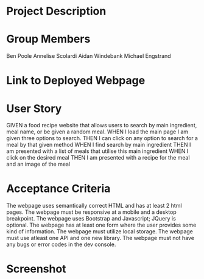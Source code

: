 # Project Description

# Group Members

Ben Poole
Annelise Scolardi
Aidan Windebank
Michael Engstrand

# Link to Deployed Webpage

# User Story

GIVEN a food recipe website that allows users to search by main ingredient, meal name, or be given a random meal.
WHEN I load the main page I am given three options to search.
THEN I can click on any option to search for a meal by that given method
WHEN I find search by main ingredient
THEN I am presented with a list of meals that utilise this main ingredient
WHEN I click on the desired meal
THEN I am presented with a recipe for the meal and an image of the meal

# Acceptance Criteria

The webpage uses semantically correct HTML and has at least 2 html pages.
The webpage must be responsive at a mobile and a desktop breakpoint.
The webpage uses Bootstrap and Javascript; JQuery is optional.
The webpage has at least one form where the user provides some kind of information.
The webpage must utilize local storage.
The webpage must use atleast one API and one new library.
The webpage must not have any bugs or error codes in the dev console.

# Screenshot
